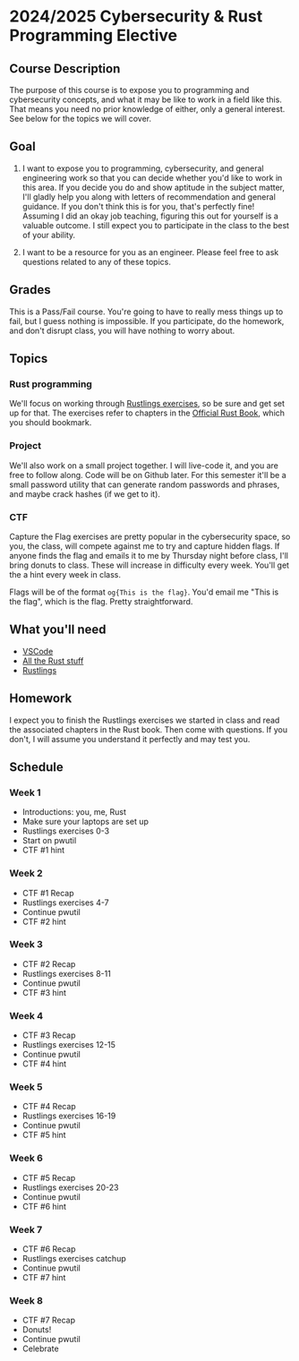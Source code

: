 # 2024/2025 Cybersecurity & Rust Programming Elective

## Course Description

The purpose of this course is to expose you to programming and cybersecurity concepts, and what it may be like to work in a field like this. 
That means you need no prior knowledge of either, only a general interest. See below for the topics we will cover.

## Goal

1. I want to expose you to programming, cybersecurity, and general engineering work so that you can decide whether you'd like to work in this area. If you decide you do and show aptitude in the
subject matter, I'll gladly help you along with letters of recommendation and general guidance. If you don't think this is for you, that's perfectly fine! Assuming I did an okay job teaching, 
figuring this out for yourself is a valuable outcome. I still expect you to participate in the class to the best of your ability.

2. I want to be a resource for you as an engineer. Please feel free to ask questions related to any of these topics.

## Grades

This is a Pass/Fail course. You're going to have to really mess things up to fail, but I guess nothing is impossible. If you participate, do the homework, and don't disrupt class, you will have
nothing to worry about.

## Topics

### Rust programming

We'll focus on working through [Rustlings exercises](https://rustlings.cool), so be sure and get set up for that. The exercises refer to chapters in the [Official Rust Book](https://doc.rust-lang.org/book/title-page.html), which you should bookmark.

### Project

We'll also work on a small project together. I will live-code it, and you are free to follow along. Code will be on Github later. For this semester it'll be a small password utility that can
generate random passwords and phrases, and maybe crack hashes (if we get to it).

### CTF

Capture the Flag exercises are pretty popular in the cybersecurity space, so you, the class, will compete against me to try and capture hidden flags. If anyone finds the flag and emails it to me
by Thursday night before class, I'll bring donuts to class. These will increase in difficulty every week. You'll get the a hint every week in class. 

Flags will be of the format `og{This is the flag}`. You'd email me "This is the flag", which is the flag. Pretty straightforward.

## What you'll need

- [VSCode](https://code.visualstudio.com/)
- [All the Rust stuff](https://code.visualstudio.com/docs/languages/rust)
- [Rustlings](https://rustlings.cool/)

## Homework

I expect you to finish the Rustlings exercises we started in class and read the associated chapters in the Rust book. Then come with questions. If you don't, I will assume you understand it perfectly and 
may test you.

## Schedule

### Week 1

- Introductions: you, me, Rust
- Make sure your laptops are set up
- Rustlings exercises 0-3
- Start on pwutil
- CTF #1 hint

### Week 2

- CTF #1 Recap
- Rustlings exercises 4-7
- Continue pwutil
- CTF #2 hint

### Week 3

- CTF #2 Recap
- Rustlings exercises 8-11
- Continue pwutil
- CTF #3 hint

### Week 4

- CTF #3 Recap
- Rustlings exercises 12-15
- Continue pwutil
- CTF #4 hint

### Week 5

- CTF #4 Recap
- Rustlings exercises 16-19
- Continue pwutil
- CTF #5 hint

### Week 6

- CTF #5 Recap
- Rustlings exercises 20-23
- Continue pwutil
- CTF #6 hint

### Week 7

- CTF #6 Recap
- Rustlings exercises catchup
- Continue pwutil
- CTF #7 hint

### Week 8

- CTF #7 Recap
- Donuts!
- Continue pwutil
- Celebrate

